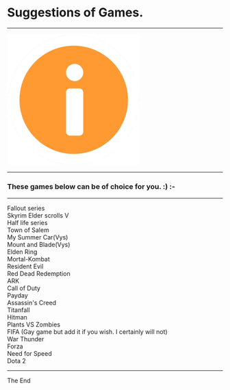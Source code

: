 # Suggestions of Games.

-----------------------

<img src="images/home/logo.png" width="309" height="305.5">

-----------------------

### These games below can be of choice for you. :) :-

-----------------------

Fallout series <br>
Skyrim Elder scrolls V<br>
Half life series<br>
Town of Salem<br>
My Summer Car(Vys)<br>
Mount and Blade(Vys)<br>
Elden Ring<br>
Mortal-Kombat<br>
Resident Evil<br>
Red Dead Redemption<br>
ARK<br>
Call of Duty<br>
Payday<br>
Assassin's Creed<br>
Titanfall<br>
Hitman<br>
Plants VS Zombies<br>
FIFA                             (Gay game but add it if you wish. I certainly will not)<br>
War Thunder<br>
Forza<br>
Need for Speed<br>
Dota 2<br>

-----------------------

The End